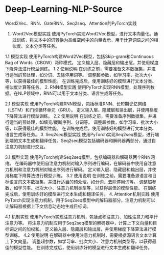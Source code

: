 # Deep-Learning-NLP-Source
Word2Vec、RNN、GateRNN、Seq2seq、Attention的PyTorch实践
1. Word2Vec模型实践
使用PyTorch实现Word2Vec模型，进行文本向量化。通过训练，将文本中的词转换为高维空间中的向量表示，用于计算词语之间的相似度、文本分类等任务。

1.1 模型实现
使用PyTorch构建Word2Vec模型，包括Skip-gram和Continuous Bag of Words（CBOW）两种模式。
定义输入层、隐藏层和输出层，并使用梯度下降算法进行模型训练。
1.2 使用说明
在训练之前，需要准备文本数据集，并进行适当的预处理，如分词、去除停用词等。
调整超参数，如学习率、批次大小等，以获得最佳的模型性能。
在训练完成后，使用训练好的模型进行文本分类、相似度计算等任务。
2. RNN模型实践
使用PyTorch实现RNN模型，处理序列数据。在NLP领域中，RNN可以用于文本分类、语言生成等任务。

2.1 模型实现
使用PyTorch构建RNN模型，包括标准RNN、长短期记忆网络（LSTM）和门控循环单元（GRU）。
定义输入层、隐藏层和输出层，并使用梯度下降算法进行模型训练。
2.2 使用说明
在训练之前，需要准备序列数据集，并进行适当的预处理，如填充/截断序列、分词等。
调整超参数，如学习率、批次大小等，以获得最佳的模型性能。
在训练完成后，使用训练好的模型进行文本分类、语言生成等任务。
3. Seq2seq模型实践
使用PyTorch实现Seq2seq模型，进行端到端的文本生成和翻译任务。Seq2seq模型包括编码器和解码器两部分，通过自注意力机制进行交互。

3.1 模型实现
使用PyTorch构建Seq2seq模型，包括编码器和解码器两个RNN网络。
在编码器中使用自注意力机制对输入序列进行编码，在解码器中使用自注意力机制和注意力机制对输出序列进行解码。
定义输入层、隐藏层和输出层，并使用梯度下降算法进行模型训练。
3.2 使用说明
在训练之前，需要准备源语言和目标语言的文本数据集，并进行适当的预处理，如分词、去除停用词等。
调整超参数，如学习率、批次大小、注意力机制类型等，以获得最佳的模型性能。
在训练完成后，使用训练好的模型进行文本生成和翻译任务。
4. Attention机制实践
使用PyTorch实现注意力机制，用于Seq2seq模型中的解码器部分。注意力机制可以让解码器根据上下文信息动态地生成目标词。

4.1 机制实现
使用PyTorch实现注意力机制，包括点积注意力、加性注意力和平行注意力等。
将注意力机制应用于Seq2seq模型的解码器中，计算上下文向量和目标词之间的加权和。
定义输入层、隐藏层和输出层，并使用梯度下降算法进行模型训练。
4.2 使用说明
在解码器中使用注意力机制时，需要根据源语言文本计算上下文向量。
调整超参数，如学习率、批次大小、注意力机制类型等，以获得最佳的模型性能。
在训练完成后，使用训练好的模型进行文本生成和翻译任务。
